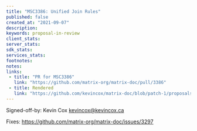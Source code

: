 ```yaml
---
title: "MSC3386: Unified Join Rules"
published: false
created_at: "2021-09-07"
description:
keywords: proposal-in-review
client_stats:
server_stats:
sdk_stats:
services_stats:
footnotes:
notes:
links:
 - title: "PR for MSC3386"
   link: "https://github.com/matrix-org/matrix-doc/pull/3386"
 - title: Rendered
   link: "https://github.com/kevincox/matrix-doc/blob/patch-1/proposals/3386-unified-join-rules.md"
---
```


Signed-off-by: Kevin Cox <kevincox@kevincox.ca>

Fixes: https://github.com/matrix-org/matrix-doc/issues/3297
